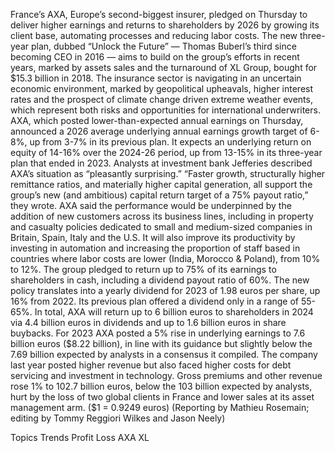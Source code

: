 France’s AXA, Europe’s second-biggest insurer, pledged on Thursday to deliver higher earnings and returns to shareholders by 2026 by growing its client base, automating processes and reducing labor costs.
The new three-year plan, dubbed “Unlock the Future” — Thomas Buberl’s third since becoming CEO in 2016 — aims to build on the group’s efforts in recent years, marked by assets sales and the turnaround of XL Group, bought for $15.3 billion in 2018.
The insurance sector is navigating in an uncertain economic environment, marked by geopolitical upheavals, higher interest rates and the prospect of climate change driven extreme weather events, which represent both risks and opportunities for international underwriters.
AXA, which posted lower-than-expected annual earnings on Thursday, announced a 2026 average underlying annual earnings growth target of 6-8%, up from 3-7% in its previous plan.
It expects an underlying return on equity of 14-16% over the 2024-26 period, up from 13-15% in its three-year plan that ended in 2023.
Analysts at investment bank Jefferies described AXA’s situation as “pleasantly surprising.”
“Faster growth, structurally higher remittance ratios, and materially higher capital generation, all support the group’s new (and ambitious) capital return target of a 75% payout ratio,” they wrote.
AXA said the performance would be underpinned by the addition of new customers across its business lines, including in property and casualty policies dedicated to small and medium-sized companies in Britain, Spain, Italy and the U.S.
It will also improve its productivity by investing in automation and increasing the proportion of staff based in countries where labor costs are lower (India, Morocco & Poland), from 10% to 12%.
The group pledged to return up to 75% of its earnings to shareholders in cash, including a dividend payout ratio of 60%. The new policy translates into a yearly dividend for 2023 of 1.98 euros per share, up 16% from 2022.
Its previous plan offered a dividend only in a range of 55-65%.
In total, AXA will return up to 6 billion euros to shareholders in 2024 via 4.4 billion euros in dividends and up to 1.6 billion euros in share buybacks.
For 2023 AXA posted a 5% rise in underlying earnings to 7.6 billion euros ($8.22 billion), in line with its guidance but slightly below the 7.69 billion expected by analysts in a consensus it compiled.
The company last year posted higher revenue but also faced higher costs for debt servicing and investment in technology.
Gross premiums and other revenue rose 1% to 102.7 billion euros, below the 103 billion expected by analysts, hurt by the loss of two global clients in France and lower sales at its asset management arm.
($1 = 0.9249 euros)
(Reporting by Mathieu Rosemain; editing by Tommy Reggiori Wilkes and Jason Neely)

Topics
Trends
Profit Loss
AXA XL
